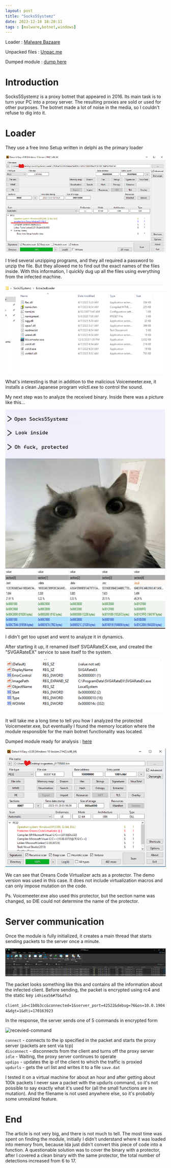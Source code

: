 ```yaml
---
layout: post
title: "Socks5Systemz"
date: 2023-12-18 18:20:11
tags : [malware,botnet,windows]
---
```


Loader : [Malware Bazaare](https://bazaar.abuse.ch/sample/22fdfde16d444cb9abe26e5f06cc4d7b72b98499a3819240615fef58cf6b41e5/)

Unpacked files : [Unpac.me](https://www.unpac.me/results/0bb17dae-7192-42df-aa90-c14215b1a661?hash=d380580f5ee79d082f97c198ffc5185abefcc539a1e49f94ae208589605aaba1#/)

Dumped module : [dump here](svgarateex_01785000.bin)

# Introduсtion

Socks5Systemz is a proxy botnet that appeared in 2016. Its main task is to turn your PC into a proxy server. The resulting proxies are sold or used for other purposes. The botnet made a lot of noise in the media, so I couldn't refuse to dig into it.

# Loader

They use a free Inno Setup written in delphi as the primary loader

![Die-InnoSetup](/posts_assets/socks5systemz/DIE_inno_setup.png)

I tried several unzipping programs, and they all required a password to unzip the file. But they allowed me to find out the exact names of the files inside. With this information, I quickly dug up all the files using everything from the infected machine.

![Unpacked-Setup-Structure](/posts_assets/socks5systemz/Unpacked_Setup_Structure.png)

What's interesting is that in addition to the malicious Voicemeeter.exe, it installs a clean Japanese program volctl.exe to control the sound.

My next step was to analyze the received binary. Inside there was a picture like this...

![Oh-fuck-protected](/posts_assets/socks5systemz/oh_fuck_protected.png)

I didn't get too upset and went to analyze it in dynamics.

After starting it up, it renamed itself SVGARateEX.exe, and created the "SVGARateEX" service to save itself to the system.

![Virus-Service](/posts_assets/socks5systemz//SVGARateEX_service.png)

It will take me a long time to tell you how I analyzed the protected Voicemeeter.exe, but eventually I found the memory location where the module responsible for the main botnet functionality was located.

Dumped module ready for analysis : [here](/posts_assets/socks5systemz/svgarateex_01785000.bin)

![Dumped-module](/posts_assets/socks5systemz/DIE_dumped_module.png)

We can see that Oreans Code Virtualizer acts as a protector. The demo version was used in this case. It does not include virtualization macros and can only impose mutation on the code.

Ps. Voicemeeter.exe also used this protector, but the section name was changed, so DIE could not determine the name of the protector.

# Server communication

Once the module is fully initialized, it creates a main thread that starts sending packets to the server once a minute.

![Packet-sending](/posts_assets/socks5systemz/Packet_sending.png)

The packet looks something like this and contains all the information about the infected client. Before sending, the packet is encrypted using rc4 and the static key ``i4hiea56#7b&dfw3``

```client_id=c1b0b3cc&connected=1&server_port=42522&debug=76&os=10.0.19044&dgt=1&dti=170163923```

In the response, the server sends one of 5 commands in encrypted form

![recevied-command](/posts_assets/socks5systemz/recv_command_processed.png)

```connect``` - connects to the ip specified in the packet and starts the proxy server (packets are sent via tcp)<br>
```disconnect``` - disconnects from the client and turns off the proxy server<br>
```idle``` - Waiting, the proxy server continues to operate<br>
```updips``` - updates the ip of the client to which the traffic is proxied<br>
```updurls``` - gets the url list and writes it to a file ```save.dat```

I tested it on a virtual machine for about an hour and after getting about 100k packets I never saw a packet with the updurls command, so it's not possible to say exactly what it's used for (all the small functions are in mutation). And the filename is not used anywhere else, so it's probably some unrealized feature.



# End

The article is not very big, and there is not much to tell. The most time was spent on finding the module, initially I didn't understand where it was loaded into memory from, because Ida just didn't convert this piece of code into a function. A questionable solution was to cover the binary with a protector, after I covered a clean binary with the same protector, the total number of detections increased from 6 to 17.





